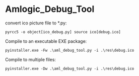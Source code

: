 # Amlogic_Debug_Tool



convert ico picture file to *.py:

    pyrcc5 -o object[ico_debug.py] source ico[debug.ico] 


Compile to an executable EXE package:

    pyinstaller.exe -Fw .\aml_debug_tool.py -i .\res\debug.ico

Compile to multiple files:

    pyinstaller.exe -Dw .\aml_debug_tool.py -i .\res\debug.ico